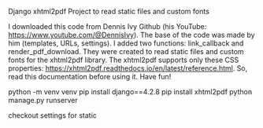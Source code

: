 Django xhtml2pdf Project to read static files and custom fonts 

I downloaded this code from Dennis Ivy Github (his YouTube: https://www.youtube.com/@DennisIvy).
The base of the code was made by him (templates, URLs, settings).
I added two functions: link_callback and render_pdf_download.
They were created to read static files and custom fonts for the xhtml2pdf library. 
The xhtml2pdf supports only these CSS properties: https://xhtml2pdf.readthedocs.io/en/latest/reference.html. 
So, read this documentation before using it. Have fun!


python -m venv venv
pip install django==4.2.8
pip install xhtml2pdf
python manage.py runserver



checkout settings for static

